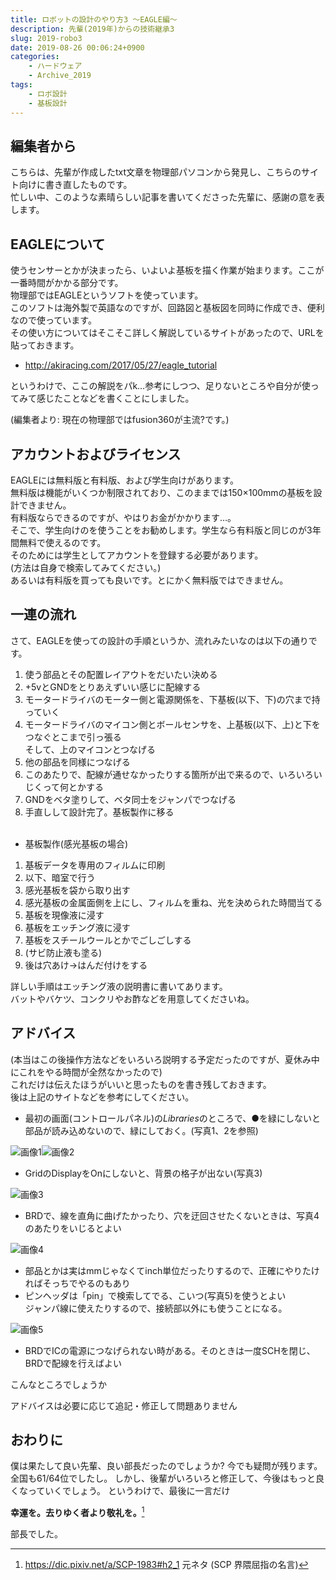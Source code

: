 ```yaml
---
title: ロボットの設計のやり方3 ～EAGLE編～
description: 先輩(2019年)からの技術継承3
slug: 2019-robo3
date: 2019-08-26 00:06:24+0900
categories:
    - ハードウェア
    - Archive_2019
tags: 
    - ロボ設計
    - 基板設計
---
```


## 編集者から
こちらは、先輩が作成したtxt文章を物理部パソコンから発見し、こちらのサイト向けに書き直したものです。<br />
忙しい中、このような素晴らしい記事を書いてくださった先輩に、感謝の意を表します。<br />

## EAGLEについて
使うセンサーとかが決まったら、いよいよ基板を描く作業が始まります。ここが一番時間がかかる部分です。<br />
物理部ではEAGLEというソフトを使っています。<br />
このソフトは海外製で英語なのですが、回路図と基板図を同時に作成でき、便利なので使っています。<br />
その使い方についてはそこそこ詳しく解説しているサイトがあったので、URLを貼っておきます。<br />
- http://akiracing.com/2017/05/27/eagle_tutorial

というわけで、ここの解説をパk…参考にしつつ、足りないところや自分が使ってみて感じたことなどを書くことにしました。

(編集者より: 現在の物理部ではfusion360が主流?です。)

## アカウントおよびライセンス
EAGLEには無料版と有料版、および学生向けがあります。<br />
無料版は機能がいくつか制限されており、このままでは150×100mmの基板を設計できません。<br />
有料版ならできるのですが、やはりお金がかかります…。<br />
そこで、学生向けのを使うことをお勧めします。学生なら有料版と同じのが3年間無料で使えるのです。<br />
そのためには学生としてアカウントを登録する必要があります。<br />
(方法は自身で検索してみてください。)<br />
あるいは有料版を買っても良いです。とにかく無料版ではできません。

## 一連の流れ
さて、EAGLEを使っての設計の手順というか、流れみたいなのは以下の通りです。

1. 使う部品とその配置レイアウトをだいたい決める
1. +5vとGNDをとりあえずいい感じに配線する
1. モータードライバのモーター側と電源関係を、下基板(以下、下)の穴まで持っていく
1. モータードライバのマイコン側とボールセンサを、上基板(以下、上)と下をつなぐとこまで引っ張る<br />
そして、上のマイコンとつなげる
1. 他の部品を同様につなげる
1. このあたりで、配線が通せなかったりする箇所が出で来るので、いろいろいじくって何とかする
1. GNDをベタ塗りして、ベタ同士をジャンパでつなげる
1. 手直しして設計完了。基板製作に移る
<br /><br />

- 基板製作(感光基板の場合)
1. 基板データを専用のフィルムに印刷
1. 以下、暗室で行う
1. 感光基板を袋から取り出す
1. 感光基板の金属面側を上にし、フィルムを重ね、光を決められた時間当てる
1. 基板を現像液に浸す
1. 基板をエッチング液に浸す
1. 基板をスチールウールとかでごしごしする
1. (サビ防止液も塗る)
1. 後は穴あけ→はんだ付けをする

詳しい手順はエッチング液の説明書に書いてあります。<br />
バットやバケツ、コンクリやお酢などを用意してくださいね。

## アドバイス
(本当はこの後操作方法などをいろいろ説明する予定だったのですが、夏休み中にこれをやる時間が全然なかったので)<br />
これだけは伝えたほうがいいと思ったものを書き残しておきます。<br />
後は上記のサイトなどを参考にしてください。

- 最初の画面(コントロールパネル)の*Libraries*のところで、●を緑にしないと部品が読み込めないので、緑にしておく。(写真1、2を参照)

![画像1](image1.jpg)![画像2](image2.jpg)

- GridのDisplayをOnにしないと、背景の格子が出ない(写真3)

![画像3](image3.jpg)

- BRDで、線を直角に曲げたかったり、穴を迂回させたくないときは、写真4のあたりをいじるとよい

![画像4](image4.jpg)

- 部品とかは実はmmじゃなくてinch単位だったりするので、正確にやりたければそっちでやるのもあり
- ピンヘッダは「pin」で検索してでる、こいつ(写真5)を使うとよい<br />
ジャンパ線に使えたりするので、接続部以外にも使うことになる。

![画像5](image5.jpg)

- BRDでICの電源につなげられない時がある。そのときは一度SCHを閉じ、BRDで配線を行えばよい

こんなところでしょうか

アドバイスは必要に応じて追記・修正して問題ありません

## おわりに
僕は果たして良い先輩、良い部長だったのでしょうか?
今でも疑問が残ります。全国も61/64位でしたし。
しかし、後輩がいろいろと修正して、今後はもっと良くなっていくでしょう。
というわけで、最後に一言だけ

**幸運を。去りゆく者より敬礼を。**[^1]

部長でした。

[^1]: https://dic.pixiv.net/a/SCP-1983#h2_1 元ネタ (SCP 界隈屈指の名言)
